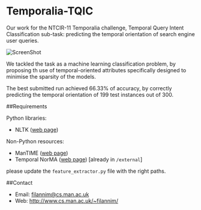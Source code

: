 Temporalia-TQIC
===============

Our work for the NTCIR-11 Temporalia challenge, Temporal Query Intent Classification sub-task: predicting the temporal orientation of search engine user queries.

![ScreenShot](http://www.cs.man.ac.uk/~filannim/projects/temporalia/gfx/temporalia.jpg)

We tackled the task as a machine learning classification problem, by proposing th use of temporal-oriented attributes specifically designed to minimise the sparsity of the models.

The best submitted run achieved 66.33% of accuracy, by correctly predicting the temporal orientation of 199 test instances out of 300. 

##Requirements

Python libraries:

* NLTK ([web page](http://www.nltk.org/))

Non-Python resources:

* ManTIME ([web page](https://github.com/filannim/ManTIME))
* Temporal NorMA ([web page](https://github.com/filannim/timex-normaliser)) [already in `/external`]

please update the `feature_extractor.py` file with the right paths.

##Contact
- Email: filannim@cs.man.ac.uk
- Web: http://www.cs.man.ac.uk/~filannim/

